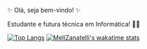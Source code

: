 ✨ Olá, seja bem-vindo! ✨

Estudante e futura técnica em Informática! 👨‍💻

[![Top Langs](https://github-readme-stats.vercel.app/api/top-langs/?username=anuraghazra)](https://github.com/anuraghazra/github-readme-stats)
[![MellZanatelli's wakatime stats](https://github-readme-stats.vercel.app/api/wakatime?username=MellZanatelli)](https://github.com/anuraghazra/github-readme-stats)

